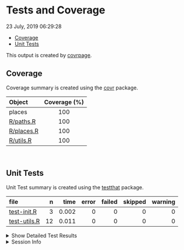 Tests and Coverage
================
23 July, 2019 06:29:28

  - [Coverage](#coverage)
  - [Unit Tests](#unit-tests)

This output is created by
[covrpage](https://github.com/metrumresearchgroup/covrpage).

## Coverage

Coverage summary is created using the
[covr](https://github.com/r-lib/covr) package.

| Object                      | Coverage (%) |
| :-------------------------- | :----------: |
| places                      |     100      |
| [R/paths.R](../R/paths.R)   |     100      |
| [R/places.R](../R/places.R) |     100      |
| [R/utils.R](../R/utils.R)   |     100      |

<br>

## Unit Tests

Unit Test summary is created using the
[testthat](https://github.com/r-lib/testthat)
package.

| file                                  |  n |  time | error | failed | skipped | warning |
| :------------------------------------ | -: | ----: | ----: | -----: | ------: | ------: |
| [test-init.R](testthat/test-init.R)   |  3 | 0.002 |     0 |      0 |       0 |       0 |
| [test-utils.R](testthat/test-utils.R) | 12 | 0.011 |     0 |      0 |       0 |       0 |

<details closed>

<summary> Show Detailed Test Results
</summary>

| file                                          | context | test                                | status | n |  time |
| :-------------------------------------------- | :------ | :---------------------------------- | :----- | -: | ----: |
| [test-init.R](testthat/test-init.R#L10)       | init    | initialize: default                 | PASS   | 1 | 0.002 |
| [test-init.R](testthat/test-init.R#L25)       | init    | initialize: other root              | PASS   | 1 | 0.000 |
| [test-init.R](testthat/test-init.R#L29)       | init    | initialize: yaml paths              | PASS   | 1 | 0.000 |
| [test-utils.R](testthat/test-utils.R#L24)     | utils   | utilities and methods: get all      | PASS   | 1 | 0.000 |
| [test-utils.R](testthat/test-utils.R#L28)     | utils   | utilities and methods: get single   | PASS   | 1 | 0.001 |
| [test-utils.R](testthat/test-utils.R#L32)     | utils   | utilities and methods: get multiple | PASS   | 1 | 0.001 |
| [test-utils.R](testthat/test-utils.R#L36)     | utils   | utilities and methods: names        | PASS   | 1 | 0.001 |
| [test-utils.R](testthat/test-utils.R#L41)     | utils   | utilities and methods: rm           | PASS   | 1 | 0.004 |
| [test-utils.R](testthat/test-utils.R#L46)     | utils   | utilities and methods: add          | PASS   | 1 | 0.001 |
| [test-utils.R](testthat/test-utils.R#L51)     | utils   | utilities and methods: add old      | PASS   | 1 | 0.001 |
| [test-utils.R](testthat/test-utils.R#L55)     | utils   | utilities and methods: file.path    | PASS   | 1 | 0.000 |
| [test-utils.R](testthat/test-utils.R#L62_L65) | utils   | utilities and methods: print        | PASS   | 2 | 0.001 |
| [test-utils.R](testthat/test-utils.R#L76)     | utils   | utilities and methods: setwd        | PASS   | 2 | 0.001 |

</details>

<details>

<summary> Session Info </summary>

| Field    | Value                               |
| :------- | :---------------------------------- |
| Version  | R version 3.6.1 (2019-07-05)        |
| Platform | x86\_64-apple-darwin15.6.0 (64-bit) |
| Running  | macOS Mojave 10.14.5                |
| Language | en\_US                              |
| Timezone | America/New\_York                   |

| Package  | Version    |
| :------- | :--------- |
| testthat | 2.1.1      |
| covr     | 3.2.0.9000 |
| covrpage | 0.0.70     |

</details>

<!--- Final Status : pass --->
